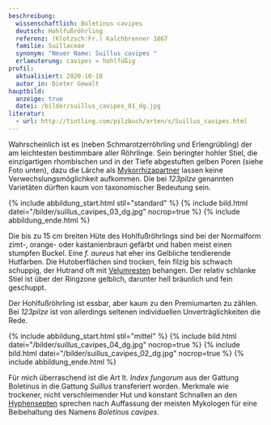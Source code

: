 ```yaml
---
beschreibung:
  wissenschaftlich: Boletinus cavipes
  deutsch: Hohlfußröhrling
  referenz: (Klotzsch:Fr.) Kalchbrenner 1867
  familie: Suillaceae
  synonym: "Neuer Name: Suillus cavipes "
  erlaeuterung: cavipes = hohlfüßig
profil:
  aktualisiert: 2020-10-18
  autor_in: Dieter Gewalt
hauptbild:
  anzeige: true
  datei: /bilder/suillus_cavipes_01_dg.jpg
literatur:
  - url: http://tintling.com/pilzbuch/arten/s/Suillus_cavipes.html
---
```

Wahrscheinlich ist es (neben Schmarotzerröhrling und Erlengrübling) der am leichtesten bestimmbare aller Röhrlinge. Sein beringter hohler Stiel, die einzigartigen rhombischen und in der Tiefe abgestuften gelben Poren (siehe Foto unten), dazu die Lärche als [Mykorrhizapartner](Mykorrhiza "Glossar") lassen keine Verwechslungsmöglichkeit aufkommen. Die bei *123pilze* genannten Varietäten dürften kaum von taxonomischer Bedeutung sein.

{% include abbildung_start.html stil="standard" %}
{% include bild.html datei="/bilder/suillus_cavipes_03_dg.jpg" nocrop=true %}
{% include abbildung_ende.html %}

Die bis zu 15 cm breiten Hüte des Hohlfußröhrlings sind bei der Normalform zimt-, orange- oder kastanienbraun gefärbt und haben meist einen stumpfen Buckel. Eine *f. aureus* hat eher ins Gelbliche tendierende Hutfarben. Die Hutoberflächen sind trocken, fein filzig bis schwach schuppig, der Hutrand oft mit [Velumresten](Velum "Glossar") behangen. Der relativ schlanke Stiel ist über der Ringzone gelblich, darunter hell bräunlich und fein geschuppt.

Der Hohlfußröhrling ist essbar, aber kaum zu den Premiumarten zu zählen. Bei *123pilze* ist von allerdings seltenen individuellen Unverträglichkeiten die Rede.

{% include abbildung_start.html stil="mittel" %}
{% include bild.html datei="/bilder/suillus_cavipes_04_dg.jpg" nocrop=true %}
{% include bild.html datei="/bilder/suillus_cavipes_02_dg.jpg" nocrop=true %}
{% include abbildung_ende.html %}

Für mich überraschend ist die Art lt. *Index fungorum* aus der Gattung Boletinus in die Gattung *Suillus* transferiert worden. Merkmale wie trockener, nicht verschleimender Hut und konstant Schnallen an den [Hyphensepten](Hyphen "Glossar") sprechen nach Auffassung der meisten Mykologen für eine Beibehaltung des Namens *Boletinus cavipes*.